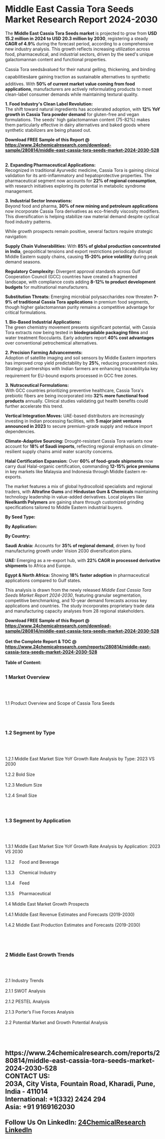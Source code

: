 <h1>Middle East Cassia Tora Seeds Market Research Report 2024-2030</h1><p>The <strong>Middle East Cassia Tora Seeds market</strong> is projected to grow from <strong>USD 15.2 million in 2024 to USD 20.3 million by 2030</strong>, registering a steady <strong>CAGR of 4.9%</strong> during the forecast period, according to a comprehensive new industry analysis. This growth reflects increasing utilization across food, pharmaceutical, and industrial sectors, driven by the seed's unique galactomannan content and functional properties.</p><p>Cassia Tora seedsâvalued for their natural gelling, thickening, and binding capabilitiesâare gaining traction as sustainable alternatives to synthetic additives. With <strong>50% of current market value coming from food applications</strong>, manufacturers are actively reformulating products to meet clean-label consumer demands while maintaining textural quality.</p><p><strong>1. Food Industry's Clean Label Revolution:</strong><br>
The shift toward natural ingredients has accelerated adoption, with <strong>12% YoY growth in Cassia Tora powder demand</strong> for gluten-free and vegan formulations. The seeds' high galactomannan content (75-82%) makes them particularly effective in dairy alternatives and baked goods where synthetic stabilizers are being phased out.</p><div><b>Download FREE Sample of this Report @ 
            <a href="https://www.24chemicalresearch.com/download-sample/280814/middle-east-cassia-tora-seeds-market-2024-2030-528">
            https://www.24chemicalresearch.com/download-sample/280814/middle-east-cassia-tora-seeds-market-2024-2030-528</a></b></div><br><p><strong>2. Expanding Pharmaceutical Applications:</strong><br>
Recognized in traditional Ayurvedic medicine, Cassia Tora is gaining clinical validation for its anti-inflammatory and hepatoprotective properties. The pharmaceutical segment now accounts for <strong>22% of regional consumption</strong>, with research initiatives exploring its potential in metabolic syndrome management.</p><p><strong>3. Industrial Sector Innovations:</strong><br>
Beyond food and pharma, <strong>30% of new mining and petroleum applications</strong> now incorporate Cassia Tora derivatives as eco-friendly viscosity modifiers. This diversification is helping stabilize raw material demand despite cyclical food industry patterns.</p><p>While growth prospects remain positive, several factors require strategic navigation:</p><p><strong>Supply Chain Vulnerabilities:</strong> With <strong>85% of global production concentrated in India</strong>, geopolitical tensions and export restrictions periodically disrupt Middle Eastern supply chains, causing <strong>15-20% price volatility</strong> during peak demand seasons.</p><p><strong>Regulatory Complexity:</strong> Divergent approval standards across Gulf Cooperation Council (GCC) countries have created a fragmented landscape, with compliance costs adding <strong>8-12% to product development budgets</strong> for multinational manufacturers.</p><p><strong>Substitution Threats:</strong> Emerging microbial polysaccharides now threaten <strong>7-9% of traditional Cassia Tora applications</strong> in premium food segments, though higher galactomannan purity remains a competitive advantage for critical formulations.</p><p><strong>1. Bio-Based Industrial Applications:</strong><br>
The green chemistry movement presents significant potential, with Cassia Tora extracts now being tested in <strong>biodegradable packaging films</strong> and water treatment flocculants. Early adopters report <strong>40% cost advantages</strong> over conventional petrochemical alternatives.</p><p><strong>2. Precision Farming Advancements:</strong><br>
Adoption of satellite imaging and soil sensors by Middle Eastern importers has improved crop yield predictability by <strong>25%</strong>, reducing procurement risks. Strategic partnerships with Indian farmers are enhancing traceabilityâa key requirement for EU-bound exports processed in GCC free zones.</p><p><strong>3. Nutraceutical Formulations:</strong><br>
With GCC countries prioritizing preventive healthcare, Cassia Tora's prebiotic fibers are being incorporated into <strong>32% more functional food products</strong> annually. Clinical studies validating gut health benefits could further accelerate this trend.</p><p><strong>Vertical Integration Moves:</strong> UAE-based distributors are increasingly investing in Indian processing facilities, with <strong>5 major joint ventures announced in 2023</strong> to secure premium-grade supply and reduce import dependencies.</p><p><strong>Climate-Adaptive Sourcing:</strong> Drought-resistant Cassia Tora variants now account for <strong>18% of Saudi imports</strong>, reflecting regional emphasis on climate-resilient supply chains amid water scarcity concerns.</p><p><strong>Halal Certification Expansion:</strong> Over <strong>60% of food-grade shipments</strong> now carry dual Halal-organic certification, commanding <strong>12-15% price premiums</strong> in key markets like Malaysia and Indonesia through Middle Eastern re-exports.</p><p>The market features a mix of global hydrocolloid specialists and regional traders, with <strong>Altrafine Gums</strong> and <strong>Hindustan Gum &amp; Chemicals</strong> maintaining technology leadership in value-added derivatives. Local players like <strong>Neelkanth Polymers</strong> are gaining share through customized grinding specifications tailored to Middle Eastern industrial buyers.</p><p><strong>By Seed Type:</strong></p><p><strong>By Application:</strong></p><p><strong>By Country:</strong></p><p><strong>Saudi Arabia:</strong> Accounts for <strong>35% of regional demand</strong>, driven by food manufacturing growth under Vision 2030 diversification plans.</p><p><strong>UAE:</strong> Emerging as a re-export hub, with <strong>22% CAGR in processed derivative shipments</strong> to Africa and Europe.</p><p><strong>Egypt &amp; North Africa:</strong> Showing <strong>18% faster adoption</strong> in pharmaceutical applications compared to Gulf states.</p><p>This analysis is drawn from the newly released <em>Middle East Cassia Tora Seeds Market Report 2024-2030</em>, featuring granular segmentation, competitive benchmarking, and 10-year demand forecasts across key applications and countries. The study incorporates proprietary trade data and manufacturing capacity analyses from 28 regional stakeholders.</p><div><b>Download FREE Sample of this Report @ 
            <a href="https://www.24chemicalresearch.com/download-sample/280814/middle-east-cassia-tora-seeds-market-2024-2030-528">
            https://www.24chemicalresearch.com/download-sample/280814/middle-east-cassia-tora-seeds-market-2024-2030-528</a></b></div><br><div><b>Get the Complete Report & TOC @ 
            <a href="https://www.24chemicalresearch.com/reports/280814/middle-east-cassia-tora-seeds-market-2024-2030-528">
            https://www.24chemicalresearch.com/reports/280814/middle-east-cassia-tora-seeds-market-2024-2030-528</a></b></div><br>
            <b>Table of Content:</b><p><h2><span style="font-size:16px"><strong>1 Market Overview&nbsp;&nbsp; &nbsp;</strong></span></h2><br />
<br />
<p>1.1 Product Overview and Scope of Cassia Tora Seeds&nbsp;</p><br />
<br />
<h2><strong><span style="font-size:16px">1.2 Segment by Type&nbsp;&nbsp; &nbsp;</span></strong></h2><br />
<br />
<p>1.2.1 Middle East Market Size YoY Growth Rate Analysis by Type: 2023 VS 2030&nbsp;&nbsp; &nbsp;<br /><br />
1.2.2 Bold Size&nbsp;&nbsp; &nbsp;<br /><br />
1.2.3 Medium Size<br /><br />
1.2.4 Small Size<br /><br />
<br />
<h2><span style="font-size:16px"><strong>1.3 Segment by Application&nbsp;&nbsp;</strong></span></h2><br />
<br />
<p>1.3.1 Middle East Market Size YoY Growth Rate Analysis by Application: 2023 VS 2030&nbsp;&nbsp; &nbsp;<br /><br />
1.3.2&nbsp;&nbsp; &nbsp;Food and Beverage<br /><br />
1.3.3&nbsp;&nbsp; &nbsp;Chemical Industry<br /><br />
1.3.4&nbsp;&nbsp; &nbsp;Feed<br /><br />
1.3.5&nbsp;&nbsp; &nbsp;Pharmaceutical<br /><br />
1.4 Middle East Market Growth Prospects&nbsp;&nbsp; &nbsp;<br /><br />
1.4.1 Middle East Revenue Estimates and Forecasts (2019-2030)&nbsp;&nbsp; &nbsp;<br /><br />
1.4.2 Middle East Production Estimates and Forecasts (2019-2030)&nbsp;&nbsp;</p><br />
<br />
<h2><span style="font-size:16px"><strong>2 Middle East Growth Trends&nbsp;&nbsp; &nbsp;</strong></span></h2><br />
<br />
<p>2.1 Industry Trends&nbsp;&nbsp; &nbsp;<br /><br />
2.1.1 SWOT Analysis&nbsp;&nbsp; &nbsp;<br /><br />
2.1.2 PESTEL Analysis&nbsp;&nbsp; &nbsp;<br /><br />
2.1.3 Porter&rsquo;s Five Forces Analysis&nbsp;&nbsp; &nbsp;<br /><br />
2.2 Potential Market and Growth Potential Analysis&nbsp;&nbsp; &nbsp;</p><br />
<br />
<h2><span style="font-</p><div><b>Get the Complete Report & TOC @ 
            <a href="https://www.24chemicalresearch.com/reports/280814/middle-east-cassia-tora-seeds-market-2024-2030-528">
            https://www.24chemicalresearch.com/reports/280814/middle-east-cassia-tora-seeds-market-2024-2030-528</a></b></div><br><b>CONTACT US:</b><br>
            203A, City Vista, Fountain Road, Kharadi, Pune, India - 411014<br>
            International: +1(332) 2424 294<br>
            Asia: +91 9169162030 <br><br>
            Follow Us On LinkedIn: <a href="https://www.linkedin.com/company/24chemicalresearch/">24ChemicalResearch LinkedIn</a>